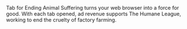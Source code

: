 <div>Tab for Ending Animal Suffering turns your web browser into a force for good. With each tab opened, ad revenue supports The Humane League, working to end the cruelty of factory farming.</div>
